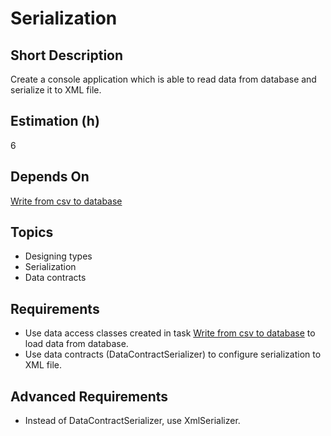 # Serialization

## Short Description

Create a console application which is able to read data from database and serialize it to XML file.

## Estimation (h)

6

## Depends On

[Write from csv to database](../csv-to-database/readme.md)

## Topics

* Designing types
* Serialization
* Data contracts

## Requirements

* Use data access classes created in task [Write from csv to database](../csv-to-database/readme.md) to load data from
  database.
* Use data contracts (DataContractSerializer) to configure serialization to XML file.

## Advanced Requirements

* Instead of DataContractSerializer, use XmlSerializer.
